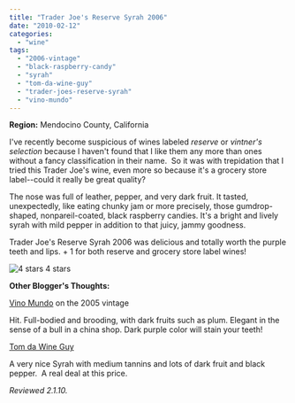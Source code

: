 ```yaml
---
title: "Trader Joe's Reserve Syrah 2006"
date: "2010-02-12"
categories:
  - "wine"
tags:
  - "2006-vintage"
  - "black-raspberry-candy"
  - "syrah"
  - "tom-da-wine-guy"
  - "trader-joes-reserve-syrah"
  - "vino-mundo"
---
```


**Region:** Mendocino County, California

I've recently become suspicious of wines labeled _reserve_ or _vintner's selection_ because I haven't found that I like them any more than ones without a fancy classification in their name.  So it was with trepidation that I tried this Trader Joe's wine, even more so because it's a grocery store label--could it really be great quality?

The nose was full of leather, pepper, and very dark fruit. It tasted, unexpectedly, like eating chunky jam or more precisely, those gumdrop-shaped, nonpareil-coated, black raspberry candies. It's a bright and lively syrah with mild pepper in addition to that juicy, jammy goodness.

Trader Joe's Reserve Syrah 2006 was delicious and totally worth the purple teeth and lips. + 1 for both reserve and grocery store label wines!




<div class="caption">

![4 stars](http://s3.amazonaws.com/thegourmez-wpmedia/2009/02/rating_truffle1.gif "rating_truffle1") 4 stars</div>


**Other Blogger's Thoughts:**

[Vino Mundo](http://vinomundo.blogspot.com/2010/01/wine-review-rundown-hit-or-miss.html) on the 2005 vintage

Hit. Full-bodied and brooding, with dark fruits such as plum. Elegant in the sense of a bull in a china shop. Dark purple color will stain your teeth!

[Tom da Wine Guy](http://tomdawineguy.blogspot.com/2009/06/some-hot-tips-on-recently-received.html)

A very nice Syrah with medium tannins and lots of dark fruit and black pepper.  A real deal at this price.

_Reviewed 2.1.10._
